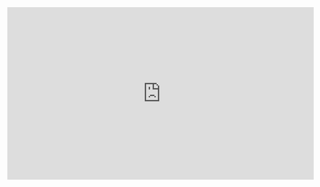 <iframe width="700" height="394" src="https://www.youtube.com/embed/l_WxqVvmyGo" title="Colocação Pronominal [Prof Noslen]" frameborder="0" allow="accelerometer; autoplay; clipboard-write; encrypted-media; gyroscope; picture-in-picture; web-share" allowfullscreen></iframe>
